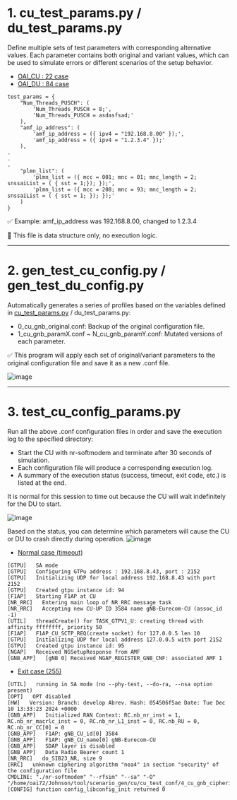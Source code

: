 # 1. cu_test_params.py / du_test_params.py
Define multiple sets of test parameters with corresponding alternative values. Each parameter contains both original and variant values, which can be used to simulate errors or different scenarios of the setup behavior.
- [OAI_CU : 22 case](https://github.com/johnson-penguin/Integrating-Generative-AI-into-Mobile-Networking/blob/main/Scenario_Gen/cu/cu_test_params.py)
- [OAI_DU : 84 case](https://github.com/johnson-penguin/Integrating-Generative-AI-into-Mobile-Networking/blob/main/Scenario_Gen/du/du_test_params.py)

```bash=
test_params = {
    "Num_Threads_PUSCH": (
        'Num_Threads_PUSCH = 8;',
        'Num_Threads_PUSCH = asdasfsad;'
    ),
    "amf_ip_address": (
        'amf_ip_address = ({ ipv4 = "192.168.8.00" });',
        'amf_ip_address = ({ ipv4 = "1.2.3.4" });'
    ),
.
.
.
    "plmn_list": (
        'plmn_list = ({ mcc = 001; mnc = 01; mnc_length = 2; snssaiList = ( { sst = 1;}); });',
        'plmn_list = ({ mcc = 208; mnc = 93; mnc_length = 2; snssaiList = ( { sst = 1; }); });'
    )    
}
```
✅ Example: amf_ip_address was 192.168.8.00, changed to 1.2.3.4

📄 This file is data structure only, no execution logic.

---

# 2. gen_test_cu_config.py / gen_test_du_config.py
Automatically generates a series of profiles based on the variables defined in [cu_test_params.py](https://github.com/johnson-penguin/Integrating-Generative-AI-into-Mobile-Networking/blob/main/Scenario_Gen/cu/gen_test_cu_config.py) / du_test_params.py:
- 0_cu_gnb_original.conf: Backup of the original configuration file.
- 1_cu_gnb_paramX.conf ~ N_cu_gnb_paramY.conf: Mutated versions of each parameter.

✅ This program will apply each set of original/variant parameters to the original configuration file and save it as a new .conf file.

![image](https://github.com/user-attachments/assets/341e68cb-9749-4982-9572-769f3fd10be1)

---

# 3. test_cu_config_params.py
Run all the above .conf configuration files in order and save the execution log to the specified directory:

- Start the CU with nr-softmodem and terminate after 30 seconds of simulation.
- Each configuration file will produce a corresponding execution log.
- A summary of the execution status (success, timeout, exit code, etc.) is listed at the end.

It is normal for this session to time out because the CU will wait indefinitely for the DU to start.

![image](https://github.com/user-attachments/assets/577f34cd-b134-4a46-bda6-14a50e8f700e)

Based on the status, you can determine which parameters will cause the CU or DU to crash directly during operation.
![image](https://github.com/user-attachments/assets/e4124b12-d6ad-4aed-8896-a0c37a530126)

- [Normal case (timeout)](https://github.com/johnson-penguin/Integrating-Generative-AI-into-Mobile-Networking/blob/main/Scenario_Gen/cu/cu_test_log/0_cu_gnb_original_log.txt)

```bash=
[GTPU]   SA mode 
[GTPU]   Configuring GTPu address : 192.168.8.43, port : 2152
[GTPU]   Initializing UDP for local address 192.168.8.43 with port 2152
[GTPU]   Created gtpu instance id: 94
[F1AP]   Starting F1AP at CU
[NR_RRC]   Entering main loop of NR_RRC message task
[NR_RRC]   Accepting new CU-UP ID 3584 name gNB-Eurecom-CU (assoc_id -1)
[UTIL]   threadCreate() for TASK_GTPV1_U: creating thread with affinity ffffffff, priority 50
[F1AP]   F1AP_CU_SCTP_REQ(create socket) for 127.0.0.5 len 10
[GTPU]   Initializing UDP for local address 127.0.0.5 with port 2152
[GTPU]   Created gtpu instance id: 95
[NGAP]   Received NGSetupResponse from AMF
[GNB_APP]   [gNB 0] Received NGAP_REGISTER_GNB_CNF: associated AMF 1
```

- [Exit case (255)](https://github.com/johnson-penguin/Integrating-Generative-AI-into-Mobile-Networking/blob/main/Scenario_Gen/cu/cu_test_log/3_cu_gnb_ciphering_algorithms_log.txt)

```bash=
[UTIL]   running in SA mode (no --phy-test, --do-ra, --nsa option present)
[OPT]   OPT disabled
[HW]   Version: Branch: develop Abrev. Hash: 054506f5ae Date: Tue Dec 10 13:33:23 2024 +0000
[GNB_APP]   Initialized RAN Context: RC.nb_nr_inst = 1, RC.nb_nr_macrlc_inst = 0, RC.nb_nr_L1_inst = 0, RC.nb_RU = 0, RC.nb_nr_CC[0] = 0
[GNB_APP]   F1AP: gNB_CU_id[0] 3584
[GNB_APP]   F1AP: gNB_CU_name[0] gNB-Eurecom-CU
[GNB_APP]   SDAP layer is disabled
[GNB_APP]   Data Radio Bearer count 1
[NR_RRC]   do_SIB23_NR, size 9
[RRC]   unknown ciphering algorithm "nea4" in section "security" of the configuration file
CMDLINE: "./nr-softmodem" "--rfsim" "--sa" "-O" "/home/oai72/Johnson/tool/scenario_gen/cu/cu_test_conf/4_cu_gnb_ciphering_algorithms.conf" 
[CONFIG] function config_libconfig_init returned 0
```
